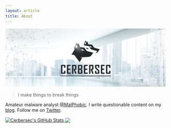 ```yaml
---
layout: article
title: About
---
```


[![header](https://github.com/Cerbersec/Cerbersec/raw/main/assets/banner.png)](https://cerbersec.com)

> I make things to break things

Amateur malware analyst [@MalPhobic](https://github.com/MalPhobic). I write questionable content on my [blog](https://cerbersec.com). Follow me on [Twitter](https://twitter.com/cerbersec).

<a href="https://github.com/Cerbersec">
  <img align="center" src="https://github-readme-stats.vercel.app/api?username=cerbersec&count_private=true&show_icons=true&line_height=33&theme=tokyonight" alt="Cerbersec's GitHub Stats" />
</a>
<a href="https://github.com/Cerbersec">
  <img align="center" src="https://github-readme-stats.vercel.app/api/top-langs/?username=cerbersec&langs_count=4&line_height=35&theme=tokyonight" />
</a>